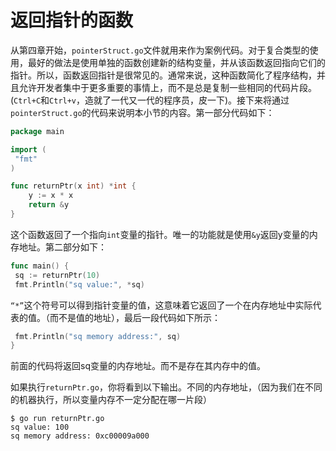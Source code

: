 # 返回指针的函数

从第四章开始，`pointerStruct.go`文件就用来作为案例代码。对于复合类型的使用，最好的做法是使用单独的函数创建新的结构变量，并从该函数返回指向它们的指针。所以，函数返回指针是很常见的。通常来说，这种函数简化了程序结构，并且允许开发者集中于更多重要的事情上，而不是总是复制一些相同的代码片段。(`Ctrl+C`和`Ctrl+v`，造就了一代又一代的程序员，皮一下)。接下来将通过`pointerStruct.go`的代码来说明本小节的内容。第一部分代码如下：

```go
package main

import (
 "fmt"
)

func returnPtr(x int) *int {
    y := x * x
    return &y
}
```

这个函数返回了一个指向`int`变量的指针。唯一的功能就是使用`&y`返回y变量的内存地址。第二部分如下：

```go
func main() {
 sq := returnPtr(10)
 fmt.Println("sq value:", *sq)
```

`“*”`这个符号可以得到指针变量的值，这意味着它返回了一个在内存地址中实际代表的值。（而不是值的地址），最后一段代码如下所示：

```go
 fmt.Println("sq memory address:", sq)
}
``` 

前面的代码将返回sq变量的内存地址。而不是存在其内存中的值。

如果执行`returnPtr.go`，你将看到以下输出。不同的内存地址，（因为我们在不同的机器执行，所以变量内存不一定分配在哪一片段）

```shell
$ go run returnPtr.go
sq value: 100
sq memory address: 0xc00009a000
```